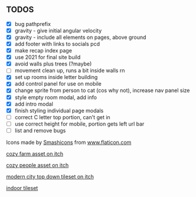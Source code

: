 ## TODOS

- [x] bug pathprefix
- [x] gravity - give initial angular velocity
- [x] gravity - include all elements on pages, above ground
- [x] add footer with links to socials pcd
- [x] make recap index page 
- [x] use 2021 for final site build
- [x] avoid walls plus trees (?maybe)
- [ ] movement clean up, runs a bit inside walls rn
- [x] set up rooms inside letter building
- [x] add control panel for use on mobile  
- [x] change sprite from person to cat (cos why not), increase nav panel size
- [x] style empty room modal, add info
- [x] add intro modal 
- [x] finish styling individual page modals 
- [ ] correct C letter top portion, can't get in
- [ ] use correct height for mobile, portion gets left url bar 
- [ ] list and remove bugs

<div>Icons made by <a href="https://www.flaticon.com/authors/smashicons" title="Smashicons">Smashicons</a> from <a href="https://www.flaticon.com/" title="Flaticon">www.flaticon.com</a></div>

[cozy farm asset on itch](https://shubibubi.itch.io/cozy-farm)

[cozy people asset on itch](https://shubibubi.itch.io/cozy-people)

[modern city top down tileset on itch](https://emily2.itch.io/modern-city)

[indoor tileset](https://tilation.itch.io/16x16-small-indoor-tileset)